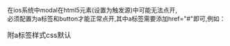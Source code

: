在ios系统中modal在html5元素(设置为触发源)中可能无法点开,  
必须配置为a标签和button才能正常点开,其中a标签需要添加href="#"即可,例如：  
<a href="#" data-toggle="modal" data-target="#myModal"><a/>  

附a标签样式css默认  

<style type = "text/css">      
a {font-size:16px}      
  a:link {color: #333; text-decoration:none;} //未访问：蓝色、无下划线       
  a:active:{color: #333; } //激活：红色          
  a:visited {color:#333;text-decoration:none;} //已访问：紫色、无下划线    
  a:hover {color: #333; text-decoration:none;} //鼠标移近：红色、下划线   
</style>   
